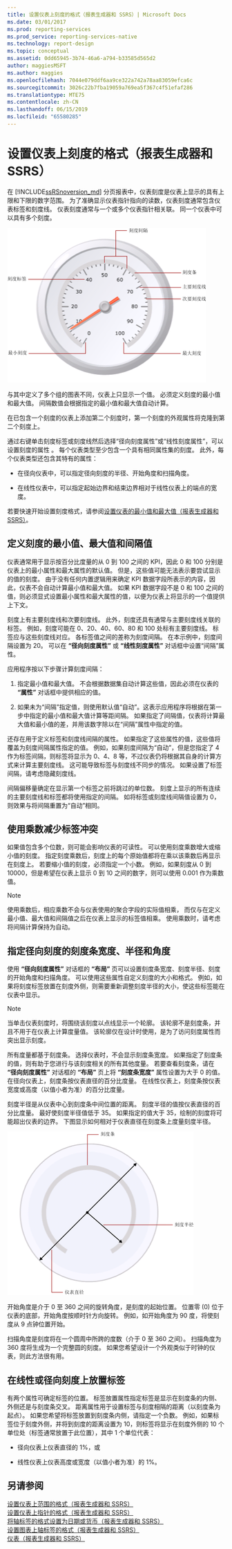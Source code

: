 ```yaml
---
title: 设置仪表上刻度的格式（报表生成器和 SSRS）| Microsoft Docs
ms.date: 03/01/2017
ms.prod: reporting-services
ms.prod_service: reporting-services-native
ms.technology: report-design
ms.topic: conceptual
ms.assetid: 0dd65945-3b74-46a6-a794-b33585d565d2
author: maggiesMSFT
ms.author: maggies
ms.openlocfilehash: 7044e079ddf6aa9ce322a742a78aa83059efca6c
ms.sourcegitcommit: 3026c22b7fba19059a769ea5f367c4f51efaf286
ms.translationtype: MTE75
ms.contentlocale: zh-CN
ms.lasthandoff: 06/15/2019
ms.locfileid: "65580285"
---
```

# <a name="formatting-scales-on-a-gauge-report-builder-and-ssrs"></a>设置仪表上刻度的格式（报表生成器和 SSRS）
  在 [!INCLUDE[ssRSnoversion_md](../../includes/ssrsnoversion-md.md)] 分页报表中，仪表刻度是仪表上显示的具有上限和下限的数字范围。 为了准确显示仪表指针指向的读数，仪表刻度通常包含仪表标签和刻度线。 仪表刻度通常与一个或多个仪表指针相关联。 同一个仪表中可以具有多个刻度。  
  
 ![仪表刻度上的元素概述](../../reporting-services/report-design/media/scaleoverviewdiagram.gif "Overview of elements on a gauge scale")  
  
 与其中定义了多个组的图表不同，仪表上只显示一个值。 必须定义刻度的最小值和最大值。 间隔数值会根据指定的最小值和最大值自动计算。  
  
 在已包含一个刻度的仪表上添加第二个刻度时，第一个刻度的外观属性将克隆到第二个刻度上。  
  
 通过右键单击刻度标签或刻度线然后选择“径向刻度属性”或“线性刻度属性”，可以设置刻度的属性   。 每个仪表类型至少包含一个具有相同属性集的刻度。 此外，每个仪表类型还包含其特有的属性：  
  
-   在径向仪表中，可以指定径向刻度的半径、开始角度和扫描角度。  
  
-   在线性仪表中，可以指定起始边界和结束边界相对于线性仪表上的端点的宽度。  
  
 若要快速开始设置刻度格式，请参阅[设置仪表的最小值和最大值（报表生成器和 SSRS）](../../reporting-services/report-design/set-a-minimum-or-maximum-on-a-gauge-report-builder-and-ssrs.md)。  
  
##  <a name="DefiningMinMax"></a> 定义刻度的最小值、最大值和间隔值  
 仪表通常用于显示按百分比度量的从 0 到 100 之间的 KPI，因此 0 和 100 分别是仪表上的最小属性和最大属性的默认值。 但是，这些值可能无法表示要尝试显示的值的刻度。 由于没有任何内置逻辑用来确定 KPI 数据字段所表示的内容，因此，仪表不会自动计算最小值和最大值。 如果 KPI 数据字段不是 0 和 100 之间的值，则必须显式设置最小属性和最大属性的值，以便为仪表上将显示的一个值提供上下文。  
  
 刻度上有主要刻度线和次要刻度线。 此外，刻度还具有通常与主要刻度线关联的标签。 例如，刻度可能在 0、20、40、60、80 和 100 处标有主要刻度线。 标签应与这些刻度线对应。 各标签值之间的差称为刻度间隔。 在本示例中，刻度间隔设置为 20。 可以在 **“径向刻度属性”** 或 **“线性刻度属性”** 对话框中设置“间隔”属性。  
  
 应用程序按以下步骤计算刻度间隔：  
  
1.  指定最小值和最大值。 不会根据数据集自动计算这些值，因此必须在仪表的 **“属性”** 对话框中提供相应的值。  
  
2.  如果未为“间隔”指定值，则使用默认值“自动”。这表示应用程序将根据在第一步中指定的最小值和最大值计算等距间隔。 如果指定了间隔值，仪表将计算最大值和最小值的差，并用该数字除以在“间隔”属性中指定的值。  
  
 还存在用于定义标签和刻度线间隔的属性。 如果指定了这些属性的值，这些值将覆盖为刻度间隔属性指定的值。 例如，如果刻度间隔为“自动”，但是您指定了 4 作为标签间隔，则标签将显示为 0、4、8 等，不过仪表仍将根据其自身的计算方式来计算主要刻度线。 这可能导致标签与刻度线不同步的情况。 如果设置了标签间隔，请考虑隐藏刻度线。  
  
 间隔偏移量确定在显示第一个标签之前将跳过的单位数。 刻度上显示的所有连续的主要刻度线和标签都将使用指定的间隔。 如将标签或刻度线间隔值设置为 0，则效果与将间隔重置为“自动”相同。  
  
##  <a name="ReducingCollisions"></a> 使用乘数减少标签冲突  
 如果值包含多个位数，则可能会影响仪表的可读性。 可以使用刻度乘数增大或缩小值的刻度。 指定刻度乘数后，刻度上的每个原始值都将在乘以该乘数后再显示在刻度上。 若要缩小值的刻度，必须指定一个小数。 例如，如果刻度从 0 到 10000，但是希望在仪表上显示 0 到 10 之间的数字，则可以使用 0.001 作为乘数值。  
  
> [!NOTE]  
>  使用乘数后，相应乘数不会与仪表使用的聚合字段的实际值相乘， 而仅与在定义最小值、最大值和间隔值之后在仪表上显示的标签值相乘。 使用乘数时，请考虑将间隔计算保持为自动。  
  
##  <a name="SpecifyingScaleBar"></a> 指定径向刻度的刻度条宽度、半径和角度  
 使用 **“径向刻度属性”** 对话框的 **“布局”** 页可以设置刻度条宽度、刻度半径、刻度的开始角度和扫描角度。 可以使用这些属性自定义刻度的大小和格式。 例如，如果将刻度标签放置在刻度外侧，则需要重新调整刻度半径的大小，使这些标签能在仪表中显示。  
  
> [!NOTE]  
>  当单击仪表刻度时，将围绕该刻度以点线显示一个轮廓。 该轮廓不是刻度条，并且不用于在仪表上计算度量值。 该轮廓仅在设计时使用，是为了访问刻度属性而突出显示刻度。  
  
 所有度量都基于刻度条。 选择仪表时，不会显示刻度条宽度。 如果指定了刻度条的值，则有助于您进行与该刻度相关的所有其他度量。 若要查看刻度条，请在 **“径向刻度属性”** 对话框的 **“布局”** 页上将 **“刻度条宽度”** 属性设置为大于 0 的值。 在径向仪表上，刻度条按仪表直径的百分比度量。 在线性仪表上，刻度条按仪表宽度或高度（以值小者为准）的百分比度量。  
  
 刻度半径是从仪表中心到刻度条中间位置的距离。 刻度半径的值按仪表直径的百分比度量。 最好使刻度半径值低于 35。 如果指定的值大于 35，绘制的刻度将可能超出仪表的边界。 下图显示如何相对于仪表直径在刻度条上度量刻度半径。  
  
 ![相对于仪表直径的刻度半径](../../reporting-services/report-design/media/scaleradiusdiagram.gif "Scale radius relative to gauge diameter")  
  
 开始角度是介于 0 至 360 之间的旋转角度，是刻度的起始位置。 位置零 (0) 位于仪表的底部，开始角度按顺时针方向旋转。 例如，如开始角度为 90 度，将使刻度从 9 点钟位置开始。  
  
 扫描角度是刻度将在一个圆周中所跨的度数（介于 0 至 360 之间）。 扫描角度为 360 度将生成为一个完整圆的刻度。 如果您希望设计一个外观类似于时钟的仪表，则此方法很有用。  
  
##  <a name="PositioningLabels"></a> 在线性或径向刻度上放置标签  
 有两个属性可确定标签的位置。 标签放置属性指定标签是显示在刻度条的内侧、外侧还是与刻度条交叉。 距离属性用于设置标签与刻度相隔的距离（以刻度条为起点）。 如果您希望将标签放置到刻度条内侧，请指定一个负数。 例如，如果标签位于刻度外侧，并将到刻度的距离设置为 10，则标签将显示在刻度外侧的 10 个单位处（标签通常放置于此位置），其中 1 个单位代表：  
  
-   径向仪表上仪表直径的 1%，或  
  
-   线性仪表上仪表高度或宽度（以值小者为准）的 1%。  
  
## <a name="see-also"></a>另请参阅  
 [设置仪表上范围的格式（报表生成器和 SSRS）](../../reporting-services/report-design/formatting-ranges-on-a-gauge-report-builder-and-ssrs.md)   
 [设置仪表上指针的格式（报表生成器和 SSRS）](../../reporting-services/report-design/formatting-pointers-on-a-gauge-report-builder-and-ssrs.md)   
 [将轴标签的格式设置为日期或货币（报表生成器和 SSRS）](../../reporting-services/report-design/format-axis-labels-as-dates-or-currencies-report-builder-and-ssrs.md)   
 [设置图表上轴标签的格式（报表生成器和 SSRS）](../../reporting-services/report-design/formatting-axis-labels-on-a-chart-report-builder-and-ssrs.md)   
 [仪表（报表生成器和 SSRS）](../../reporting-services/report-design/gauges-report-builder-and-ssrs.md)  
  
  
